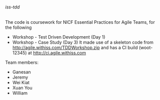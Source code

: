 ###### iss-tdd

The code is coursework for NICF Essential Practices for Agile Teams, for the following
* Workshop - Test Driven Development (Day 1)
* Workshop - Case Study (Day 3)
It made use of a skeleton code from http://agile.withiss.com/TDDWorkshop.zip and has a CI build (woot-12345) at http://ci.agile.withiss.com

Team members:
* Ganesan
* Jeremy
* Wei Kiat
* Xuan You
* William  
